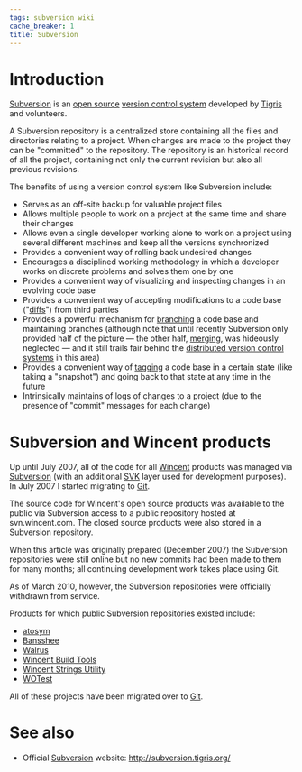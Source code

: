 ```yaml
---
tags: subversion wiki
cache_breaker: 1
title: Subversion
---
```


# Introduction

[Subversion](/wiki/Subversion) is an [open source](/wiki/open_source) [version control system](/wiki/version_control_system) developed by [Tigris](http://www.tigris.org/) and volunteers.

A Subversion repository is a centralized store containing all the files and directories relating to a project. When changes are made to the project they can be "committed" to the repository. The repository is an historical record of all the project, containing not only the current revision but also all previous revisions.

The benefits of using a version control system like Subversion include:

-   Serves as an off-site backup for valuable project files
-   Allows multiple people to work on a project at the same time and share their changes
-   Allows even a single developer working alone to work on a project using several different machines and keep all the versions synchronized
-   Provides a convenient way of rolling back undesired changes
-   Encourages a disciplined working methodology in which a developer works on discrete problems and solves them one by one
-   Provides a convenient way of visualizing and inspecting changes in an evolving code base
-   Provides a convenient way of accepting modifications to a code base ("[diffs](/wiki/diffs)") from third parties
-   Provides a powerful mechanism for [branching](/wiki/branching) a code base and maintaining branches (although note that until recently Subversion only provided half of the picture — the other half, [merging](/wiki/merging), was hideously neglected — and it still trails fair behind the [distributed version control systems](/wiki/distributed_version_control_systems) in this area)
-   Provides a convenient way of [tagging](/wiki/tagging) a code base in a certain state (like taking a "snapshot") and going back to that state at any time in the future
-   Intrinsically maintains of logs of changes to a project (due to the presence of "commit" messages for each change)

# Subversion and Wincent products

Up until July 2007, all of the code for all [Wincent](/wiki/Wincent) products was managed via [Subversion](/wiki/Subversion) (with an additional [SVK](/wiki/SVK) layer used for development purposes). In July 2007 I started migrating to [Git](/wiki/Git).

The source code for Wincent's open source products was available to the public via Subversion access to a public repository hosted at svn.wincent.com. The closed source products were also stored in a Subversion repository.

When this article was originally prepared (December 2007) the Subversion repositories were still online but no new commits had been made to them for many months; all continuing development work takes place using Git.

As of March 2010, however, the Subversion repositories were officially withdrawn from service.

Products for which public Subversion repositories existed include:

-   [atosym](/wiki/atosym)
-   [Bansshee](/wiki/Bansshee)
-   [Walrus](/wiki/Walrus)
-   [Wincent Build Tools](/wiki/Wincent_Build_Tools)
-   [Wincent Strings Utility](/wiki/Wincent_Strings_Utility)
-   [WOTest](/wiki/WOTest)

All of these projects have been migrated over to [Git](/wiki/Git).

# See also

-   Official [Subversion](/wiki/Subversion) website: <http://subversion.tigris.org/>
